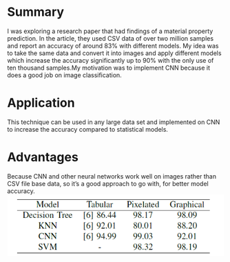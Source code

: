# Summary  
I was exploring a research paper that had findings of a material property prediction. In the article, they used CSV data of over two million samples and report an accuracy of around 83% with different models. My idea was to take the same data and convert it into images and apply different models which increase the accuracy significantly up to 90% with the only use of ten thousand samples.My motivation was to implement CNN because it does a good job on image classification.
# Application
This technique can be used in any large data set and implemented on CNN to increase the accuracy compared to statistical models.
# Advantages
Because CNN and other neural networks work well on images rather than CSV file base data, so it’s a good approach to go with, for better model accuracy.
![My Image](g.PNG)
